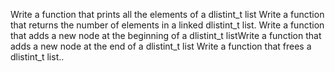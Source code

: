 Write a function that prints all the elements of a dlistint_t list
Write a function that returns the number of elements in a linked dlistint_t list.
Write a function that adds a new node at the beginning of a dlistint_t listWrite a function that adds a new node at the end of a dlistint_t list
Write a function that frees a dlistint_t list..
